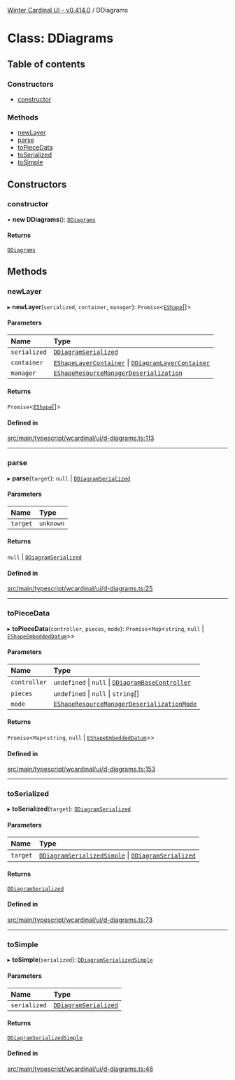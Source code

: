 [Winter Cardinal UI - v0.414.0](../index.md) / DDiagrams

# Class: DDiagrams

## Table of contents

### Constructors

- [constructor](DDiagrams.md#constructor)

### Methods

- [newLayer](DDiagrams.md#newlayer)
- [parse](DDiagrams.md#parse)
- [toPieceData](DDiagrams.md#topiecedata)
- [toSerialized](DDiagrams.md#toserialized)
- [toSimple](DDiagrams.md#tosimple)

## Constructors

### constructor

• **new DDiagrams**(): [`DDiagrams`](DDiagrams.md)

#### Returns

[`DDiagrams`](DDiagrams.md)

## Methods

### newLayer

▸ **newLayer**(`serialized`, `container`, `manager`): `Promise`\<[`EShape`](../interfaces/EShape.md)[]\>

#### Parameters

| Name | Type |
| :------ | :------ |
| `serialized` | [`DDiagramSerialized`](../interfaces/DDiagramSerialized.md) |
| `container` | [`EShapeLayerContainer`](../interfaces/EShapeLayerContainer.md) \| [`DDiagramLayerContainer`](DDiagramLayerContainer.md) |
| `manager` | [`EShapeResourceManagerDeserialization`](EShapeResourceManagerDeserialization.md) |

#### Returns

`Promise`\<[`EShape`](../interfaces/EShape.md)[]\>

#### Defined in

[src/main/typescript/wcardinal/ui/d-diagrams.ts:113](https://github.com/winter-cardinal/winter-cardinal-ui/blob/v0.414.0/src/main/typescript/wcardinal/ui/d-diagrams.ts#L113)

___

### parse

▸ **parse**(`target`): ``null`` \| [`DDiagramSerialized`](../interfaces/DDiagramSerialized.md)

#### Parameters

| Name | Type |
| :------ | :------ |
| `target` | `unknown` |

#### Returns

``null`` \| [`DDiagramSerialized`](../interfaces/DDiagramSerialized.md)

#### Defined in

[src/main/typescript/wcardinal/ui/d-diagrams.ts:25](https://github.com/winter-cardinal/winter-cardinal-ui/blob/v0.414.0/src/main/typescript/wcardinal/ui/d-diagrams.ts#L25)

___

### toPieceData

▸ **toPieceData**(`controller`, `pieces`, `mode`): `Promise`\<`Map`\<`string`, ``null`` \| [`EShapeEmbeddedDatum`](EShapeEmbeddedDatum.md)\>\>

#### Parameters

| Name | Type |
| :------ | :------ |
| `controller` | `undefined` \| ``null`` \| [`DDiagramBaseController`](../interfaces/DDiagramBaseController.md) |
| `pieces` | `undefined` \| ``null`` \| `string`[] |
| `mode` | [`EShapeResourceManagerDeserializationMode`](../index.md#eshaperesourcemanagerdeserializationmode) |

#### Returns

`Promise`\<`Map`\<`string`, ``null`` \| [`EShapeEmbeddedDatum`](EShapeEmbeddedDatum.md)\>\>

#### Defined in

[src/main/typescript/wcardinal/ui/d-diagrams.ts:153](https://github.com/winter-cardinal/winter-cardinal-ui/blob/v0.414.0/src/main/typescript/wcardinal/ui/d-diagrams.ts#L153)

___

### toSerialized

▸ **toSerialized**(`target`): [`DDiagramSerialized`](../interfaces/DDiagramSerialized.md)

#### Parameters

| Name | Type |
| :------ | :------ |
| `target` | [`DDiagramSerializedSimple`](../interfaces/DDiagramSerializedSimple.md) \| [`DDiagramSerialized`](../interfaces/DDiagramSerialized.md) |

#### Returns

[`DDiagramSerialized`](../interfaces/DDiagramSerialized.md)

#### Defined in

[src/main/typescript/wcardinal/ui/d-diagrams.ts:73](https://github.com/winter-cardinal/winter-cardinal-ui/blob/v0.414.0/src/main/typescript/wcardinal/ui/d-diagrams.ts#L73)

___

### toSimple

▸ **toSimple**(`serialized`): [`DDiagramSerializedSimple`](../interfaces/DDiagramSerializedSimple.md)

#### Parameters

| Name | Type |
| :------ | :------ |
| `serialized` | [`DDiagramSerialized`](../interfaces/DDiagramSerialized.md) |

#### Returns

[`DDiagramSerializedSimple`](../interfaces/DDiagramSerializedSimple.md)

#### Defined in

[src/main/typescript/wcardinal/ui/d-diagrams.ts:48](https://github.com/winter-cardinal/winter-cardinal-ui/blob/v0.414.0/src/main/typescript/wcardinal/ui/d-diagrams.ts#L48)
